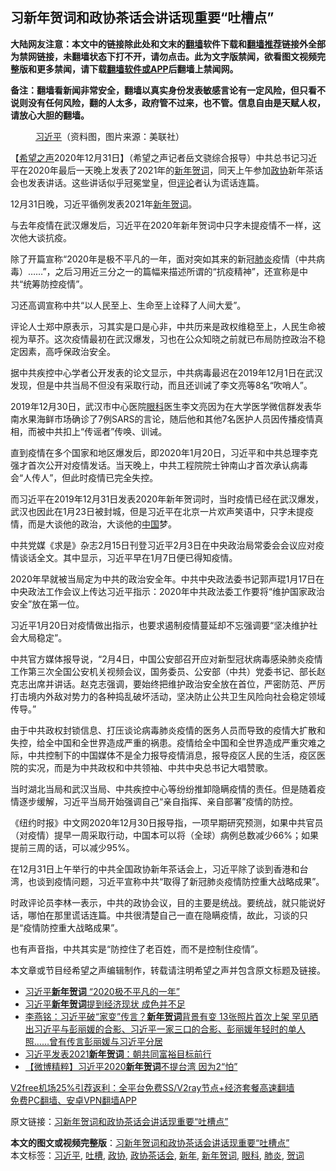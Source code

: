  <h2>习新年贺词和政协茶话会讲话现重要“吐槽点”</h2> <p class="notice"><b>大陆网友注意：本文中的链接除此处和文末的<a href="https://github.com/bannedbook/fanqiang" >翻墙</a>软件下载和<a href="https://github.com/killgcd/justmysocks/blob/master/README.md">翻墙推荐</a>链接外全部为禁网链接，未翻墙状态下打不开，请勿点击。此为文字版禁闻，欲看图文视频完整版和更多禁闻，请下载<a href="https://github.com/bannedbook/fanqiang">翻墙软件或APP</a>后翻墙上禁闻网。</p><p>备注：翻墙看新闻非常安全，翻墙以真实身份发表敏感言论有一定风险，但只看不说则没有任何风险，翻的人太多，政府管不过来，也不管。信息自由是天赋人权，请放心大胆的翻墙。</b></p>  <div class="entry"> <figure> <p><figcaption><a href="https://www.bannedbook.org/bnews/tag/%e4%b9%a0%e8%bf%91%e5%b9%b3/" class="st_tag internal_tag" rel="tag" title="标签 习近平 下的日志">习近平</a>（资料图，图片来源：美联社）</figcaption></figure> <p>【<span class='wp_keywordlink_affiliate'><a href="https://www.soundofhope.org" title="希望之声" target="_blank">希望之声</a></span>2020年12月31日】（希望之声记者岳文骁综合报导）中共总书记习近平在2020年最后一天晚上发表了2021年的<a href="https://www.bannedbook.org/bnews/tag/%E6%96%B0%E5%B9%B4/" class="st_tag internal_tag" rel="tag" title="标签 新年 下的日志">新年</a><a href="https://www.bannedbook.org/bnews/tag/%E8%B4%BA%E8%AF%8D/" class="st_tag internal_tag" rel="tag" title="标签 贺词 下的日志">贺词</a>，同天上午参加<a href="https://www.bannedbook.org/bnews/tag/%e6%94%bf%e5%8d%8f/" class="st_tag internal_tag" rel="tag" title="标签 政协 下的日志">政协</a>新年茶话会也发表讲话。这些讲话似乎冠冕堂皇，但<span class='wp_keywordlink_affiliate'><a href="https://www.bannedbook.org/bnews/comments/" title="新闻评论" target="_blank">评论</a></span>者认为谎话连篇。</p> <p>12月31日晚，习近平循例发表2021年<a href="https://www.bannedbook.org/bnews/tag/%E6%96%B0%E5%B9%B4%E8%B4%BA%E8%AF%8D/" class="st_tag internal_tag" rel="tag" title="标签 新年贺词 下的日志">新年贺词</a>。</p> <p>与去年疫情在武汉爆发后，习近平在2020年新年贺词中只字未提疫情不一样，这次他大谈抗疫。</p> <p>除了开篇宣称“2020年是极不平凡的一年，面对突如其来的新冠<a href="https://www.bannedbook.org/bnews/tag/%e8%82%ba%e7%82%8e/" class="st_tag internal_tag" rel="tag" title="标签 肺炎 下的日志">肺炎</a>疫情（中共病毒）……”，之后习用近三分之一的篇幅来描述所谓的“抗疫精神”，还宣称是中共“统筹防控疫情”。</p> <p>习还高调宣称中共“以人民至上、生命至上诠释了人间大爱”。</p>  <p>评论人士郑中原表示，习其实是口是心非，中共历来是政权维稳至上，人民生命被视为草芥。这次疫情最初在武汉爆发，习也在公众知晓之前就已布局防控政治不稳定因素，高呼保政治安全。</p> <p>据中共疾控中心学者公开发表的论文显示，中共病毒最迟在2019年12月1日在武汉发现，但是中共当局不但没有采取行动，而且还训诫了李文亮等8名“吹哨人”。</p> <p>2019年12月30日，武汉市中心医院<a href="https://www.bannedbook.org/bnews/tag/%e7%9c%bc%e7%a7%91/" class="st_tag internal_tag" rel="tag" title="标签 眼科 下的日志">眼科</a>医生李文亮因为在大学医学微信群发表华南水果海鲜市场确诊了7例SARS的言论，随后他和其他7名医护人员因传播疫情真相，而被中共扣上“传谣者”传唤、训诫。</p> <p>直到疫情在多个国家和地区爆发后，即2020年1月20日，习近平和中共总理李克强才首次公开对疫情发话。当天晚上，中共工程院院士钟南山才首次承认病毒会“人传人”，但此时疫情已完全失控。</p> <p>而习近平在2019年12月31日发表2020年新年贺词时，当时疫情已经在武汉爆发，武汉也因此在1月23日被封城，但是习近平在北京一片欢声笑语中，只字未提疫情，而是大谈他的政治，大谈他的<span class='wp_keywordlink_affiliate'><a href="https://www.bannedbook.org/" title="中国" target="_blank">中国</a></span>梦。</p>  <p>中共党媒《求是》杂志2月15日刊登习近平2月3日在中央政治局常委会会议应对疫情谈话全文。其中显示，习近平早在1月7日便已得知疫情。</p> <p>2020年早就被当局定为中共的政治安全年。中共中央政法委书记郭声琨1月17日在中央政法工作会议上传达习近平指示：2020年中共政法委工作要将“维护国家政治安全”放在第一位。</p> <p>习近平1月20日对疫情做出指示，也要求遏制疫情蔓延却不忘强调要“坚决维护社会大局稳定”。</p> <p>中共官方媒体报导说，“2月4日，中国公安部召开应对新型冠状病毒感染肺炎疫情工作第三次全国公安机关视频会议，国务委员、公安部（中共）党委书记、部长赵克志出席并讲话。赵克志强调，要始终把维护政治安全放在首位，严密防范、严厉打击境内外敌对势力的各种捣乱破坏活动，坚决防止公共卫生风险向社会稳定领域传导。”</p> <p>由于中共政权封锁信息、打压谈论病毒肺炎疫情的医务人员而导致的疫情大扩散和失控，给全中国和全世界造成严重的祸患。疫情给全中国和全世界造成严重灾难之际，中共控制下的中国媒体不是全力报导疫情消息，报导疫区人民的生活，疫区医院的实况，而是为中共政权和中共领袖、中共中央总书记大唱赞歌。</p>  <p>当时湖北当局和武汉当局、中共疾控中心等纷纷推卸隐瞒疫情的责任。但是随着疫情逐步缓解，习近平当局开始强调自己“亲自指挥、亲自部署”疫情的防控。</p> <p>《纽约时报》中文网2020年12月30日报导指，一项早期研究预测，如果中共官员（对疫情）提早一周采取行动，中国本可以将（全球）病例总数减少66%；如果提前三周的话，可以减少95%。</p> <p>在12月31日上午举行的中共全国政协新年茶话会上，习近平除了谈到香港和台湾，也谈到疫情问题，习近平宣称中共“取得了新冠肺炎疫情防控重大战略成果”。</p> <p>时政评论员李林一表示，中共的政协会议，目的主要是统战。要统战，就只能说好话，哪怕在那里谎话连篇。中共很清楚自己一直在隐瞒疫情，故此，习谈的只是“疫情防控重大战略成果”。</p> <p>也有声音指，中共其实是“防控住了老百姓，而不是控制住疫情”。</p>  <p>本文章或节目经希望之声编辑制作，转载请注明希望之声并包含原文标题及链接。</p> <ul class='op-related-articles' title='相关阅读'> <li><a href='https://www.bannedbook.org/bnews/headline/20210101/1458805.html' target='_blank'>习近平<b>新年贺词</b> “2020极不平凡的一年”</a></li> <li><a href='https://www.bannedbook.org/bnews/finance/20210101/1458788.html' target='_blank'>习近平<b>新年贺词</b>提到经济现状 成色并不足</a></li> <li><a href='https://www.bannedbook.org/bnews/comments/20201231/1458693.html' target='_blank'>李燕铭：习近平破“家变”传言？<b>新年贺词</b>背景有变 13张照片首次上架 罕见晒出习近平与彭丽媛的合影、习近平一家三口的合影、彭丽媛年轻时的单人照……曾有传言彭丽媛与习近平分居</a></li> <li><a href='https://www.bannedbook.org/bnews/baitai/20201231/1458633.html' target='_blank'>习近平发表2021<b>新年贺词</b>：朝共同富裕目标前行</a></li> <li><a href='https://www.bannedbook.org/bnews/comments/20200102/1252013.html' target='_blank'>【微博精粹】习近平2020<b>新年贺词</b>不提台湾 因为2“怕”</a></li> </ul> <p class="texttj"> <a href="https://github.com/bannedbook/fanqiang/wiki/V2ray%E6%9C%BA%E5%9C%BA" target="_blank">V2free机场25%引荐返利：全平台免费SS/V2ray节点+经济套餐高速翻墙</a><br/> <a href="https://github.com/bannedbook/fanqiang/wiki/%E7%A6%81%E9%97%BB%E7%BD%91%E5%AE%89%E5%8D%93%E7%BF%BB%E5%A2%99%E6%96%B0%E9%97%BBAPP" target="_blank">免费PC翻墙、安卓VPN翻墙APP</a></p><p>原文链接：<a class="src_link"  href="https://www.soundofhope.org/post/459266" target="_blank">习新年贺词和政协茶话会讲话现重要“吐槽点”</a></p><a name='sharetosocial'></a>       <div><b>本文的图文或视频完整版</b>：<a href='https://www.bannedbook.org/bnews/comments/20210101/1458926.html'>习新年贺词和政协茶话会讲话现重要“吐槽点”</a></div>  </div><!--END ENTRY--> <div class="postfooter"> <div>本文标签：<a href="https://www.bannedbook.org/bnews/tag/%e4%b9%a0%e8%bf%91%e5%b9%b3/" rel="tag">习近平</a>, <a href="https://www.bannedbook.org/bnews/tag/%E5%90%90%E6%A7%BD/" rel="tag">吐槽</a>, <a href="https://www.bannedbook.org/bnews/tag/%e6%94%bf%e5%8d%8f/" rel="tag">政协</a>, <a href="https://www.bannedbook.org/bnews/tag/%E6%94%BF%E5%8D%8F%E8%8C%B6%E8%AF%9D%E4%BC%9A/" rel="tag">政协茶话会</a>, <a href="https://www.bannedbook.org/bnews/tag/%E6%96%B0%E5%B9%B4/" rel="tag">新年</a>, <a href="https://www.bannedbook.org/bnews/tag/%E6%96%B0%E5%B9%B4%E8%B4%BA%E8%AF%8D/" rel="tag">新年贺词</a>, <a href="https://www.bannedbook.org/bnews/tag/%e7%9c%bc%e7%a7%91/" rel="tag">眼科</a>, <a href="https://www.bannedbook.org/bnews/tag/%e8%82%ba%e7%82%8e/" rel="tag">肺炎</a>, <a href="https://www.bannedbook.org/bnews/tag/%E8%B4%BA%E8%AF%8D/" rel="tag">贺词</a></div>  </div><!--END POSTFOOTER--> 